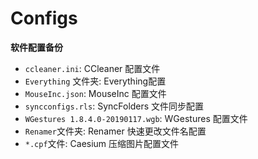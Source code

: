# Configs

**软件配置备份**

- `ccleaner.ini`: CCleaner 配置文件
- `Everything` 文件夹: Everything配置
- `MouseInc.json`: MouseInc 配置文件
- `syncconfigs.rls`: SyncFolders 文件同步配置
- `WGestures 1.8.4.0-20190117.wgb`: WGestures 配置文件
- `Renamer`文件夹: Renamer 快速更改文件名配置
- `*.cpf`文件: Caesium 压缩图片配置文件